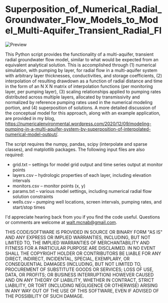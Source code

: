 # Superposition_of_Numerical_Radial_Groundwater_Flow_Models_to_Model_Multi-Aquifer_Transient_Radial_Fl

![Preview](https://numericalenvironmental.files.wordpress.com/2020/12/layers-in-3-d.jpg)

This Python script provides the functionality of a multi-aquifer, transient radial groundwater flow model, similar to what would be expected from an equivalent analytical solution. This is accomplished through (1) numerical simulation, with pumping by layer, for radial flow in a multi-aquifer system with arbitrary layer thicknesses, conductivities, and storage coefficients, (2) interpolation of resulting drawdown as a function of radial distance and time in the form of an N X N matrix of interpolation functions (per monitoring layer, per pumping layer), (3) scaling relationships applied to pumping rates distributed across multiple layers, allocated by transmissivity and normalized by reference pumping rates used in the numerical modeling portion, and (4) superposition of solutions. A more detailed discussion of the conceptual model for this approach, along with an example application, are provided in my blog, https://numericalenvironmental.wordpress.com/2020/12/09/modeling-pumping-in-a-multi-aquifer-system-by-superposition-of-interpolated-numerical-model-output/.

The script requires the numpy, pandas, scipy (interpolate and sparse classes), and matplotlib packages. The following input files are also required:
* grid.txt – settings for model grid output and time series output at monitor points
* layers.csv – hydrologic properties of each layer, including elevation intervals
* monitors.csv – monitor points (x, y)
* params.txt – various model settings, including numerical radial flow solution constraints
* wells.csv – pumping well locations, screen intervals, pumping rates, and start/stop times

I'd appreciate hearing back from you if you find the code useful. Questions or comments are welcome at walt.mcnab@gmail.com.

THIS CODE/SOFTWARE IS PROVIDED IN SOURCE OR BINARY FORM "AS IS" AND ANY EXPRESS OR IMPLIED WARRANTIES, INCLUDING, BUT NOT LIMITED TO, THE IMPLIED WARRANTIES OF MERCHANTABILITY AND FITNESS FOR A PARTICULAR PURPOSE ARE DISCLAIMED. IN NO EVENT SHALL THE COPYRIGHT HOLDER OR CONTRIBUTORS BE LIABLE FOR ANY DIRECT, INDIRECT, INCIDENTAL, SPECIAL, EXEMPLARY, OR CONSEQUENTIAL DAMAGES (INCLUDING, BUT NOT LIMITED TO, PROCUREMENT OF SUBSTITUTE GOODS OR SERVICES; LOSS OF USE, DATA, OR PROFITS; OR BUSINESS INTERRUPTION) HOWEVER CAUSED AND ON ANY THEORY OF LIABILITY, WHETHER IN CONTRACT, STRICT LIABILITY, OR TORT (INCLUDING NEGLIGENCE OR OTHERWISE) ARISING IN ANY WAY OUT OF THE USE OF THIS SOFTWARE, EVEN IF ADVISED OF THE POSSIBILITY OF SUCH DAMAGE.

